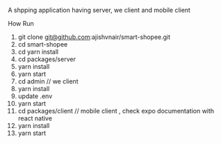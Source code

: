 A shpping application having server, we client and mobile client

How Run
 1. git clone git@github.com:ajishvnair/smart-shopee.git
 2. cd smart-shopee
 3. cd yarn install
 4. cd packages/server
 5. yarn install
 6. yarn start
 7. cd admin // we client
 8. yarn install
 9. update .env
 10. yarn start
 11. cd packages/client // mobile client , check expo documentation with react native
 12. yarn install
 13. yarn start
